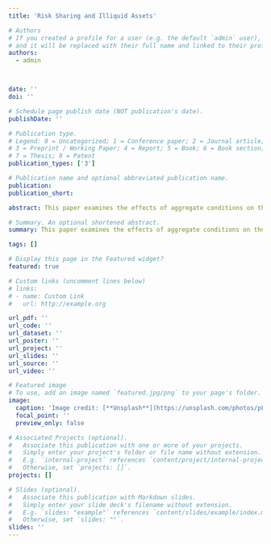```yaml
---
title: 'Risk Sharing and Illiquid Assets'

# Authors
# If you created a profile for a user (e.g. the default `admin` user), write the username (folder name) here
# and it will be replaced with their full name and linked to their profile.
authors:
  - admin



date: ''
doi: ''

# Schedule page publish date (NOT publication's date).
publishDate: ''

# Publication type.
# Legend: 0 = Uncategorized; 1 = Conference paper; 2 = Journal article;
# 3 = Preprint / Working Paper; 4 = Report; 5 = Book; 6 = Book section;
# 7 = Thesis; 8 = Patent
publication_types: ['3']

# Publication name and optional abbreviated publication name.
publication: 
publication_short: 

abstract: This paper examines the effects of aggregate conditions on the ability of households, with different balance sheets, to smooth consumption in the presence of idiosyncratic income shocks. Evidence is provided, using data from the Consumer Expenditure Survey (CEX), that risk sharing over the business cycle is asymmetric across households with balance sheets that differ in the degree of liquidity. Households with both liquid and illiquid assets are insured over the business cycle. Those with mostly illiquid assets smooth consumption less in busts, while those with no assets smooth consumption less in booms. This evidence is complemented by computing higher order moments of the distribution of consumption over the business cycle. Similar to Constantinides and Ghosh (2017), there is a countercyclical negative skewness and an acycliclal variance. This suggests that the large countercyclical income shocks identified in Guvenen, Ozkan, and Song (2014) are also transmitted to household consumption. However, when looking at the different household groups, it is found that a procyclical negative skewness in the distribution for households with no assets exists, while it does not for households with assets. These findings bolster the notion that there exists asymmetric business cycle exposure for households that differ in their balance sheet composition.

# Summary. An optional shortened abstract.
summary: This paper examines the effects of aggregate conditions on the ability of households, with different balance sheets, to smooth consumption in the presence of idiosyncratic income shocks. Evidence is provided, using data from the Consumer Expenditure Survey (CEX), that risk sharing over the business cycle is asymmetric across households with balance sheets that differ in the degree of liquidity. Households with both liquid and illiquid assets are insured over the business cycle. Those with mostly illiquid assets smooth consumption less in busts, while those with no assets smooth consumption less in booms. This evidence is complemented by computing higher order moments of the distribution of consumption over the business cycle. Similar to Constantinides and Ghosh (2017), there is a countercyclical negative skewness and an acycliclal variance. This suggests that the large countercyclical income shocks identified in Guvenen, Ozkan, and Song (2014) are also transmitted to household consumption. However, when looking at the different household groups, it is found that a procyclical negative skewness in the distribution for households with no assets exists, while it does not for households with assets. These findings bolster the notion that there exists asymmetric business cycle exposure for households that differ in their balance sheet composition.

tags: []

# Display this page in the Featured widget?
featured: true

# Custom links (uncomment lines below)
# links:
# - name: Custom Link
#   url: http://example.org

url_pdf: ''
url_code: ''
url_dataset: ''
url_poster: ''
url_project: ''
url_slides: ''
url_source: ''
url_video: ''

# Featured image
# To use, add an image named `featured.jpg/png` to your page's folder.
image:
  caption: 'Image credit: [**Unsplash**](https://unsplash.com/photos/pLCdAaMFLTE)'
  focal_point: ''
  preview_only: false

# Associated Projects (optional).
#   Associate this publication with one or more of your projects.
#   Simply enter your project's folder or file name without extension.
#   E.g. `internal-project` references `content/project/internal-project/index.md`.
#   Otherwise, set `projects: []`.
projects: []

# Slides (optional).
#   Associate this publication with Markdown slides.
#   Simply enter your slide deck's filename without extension.
#   E.g. `slides: "example"` references `content/slides/example/index.md`.
#   Otherwise, set `slides: ""`.
slides: ''
---
```


